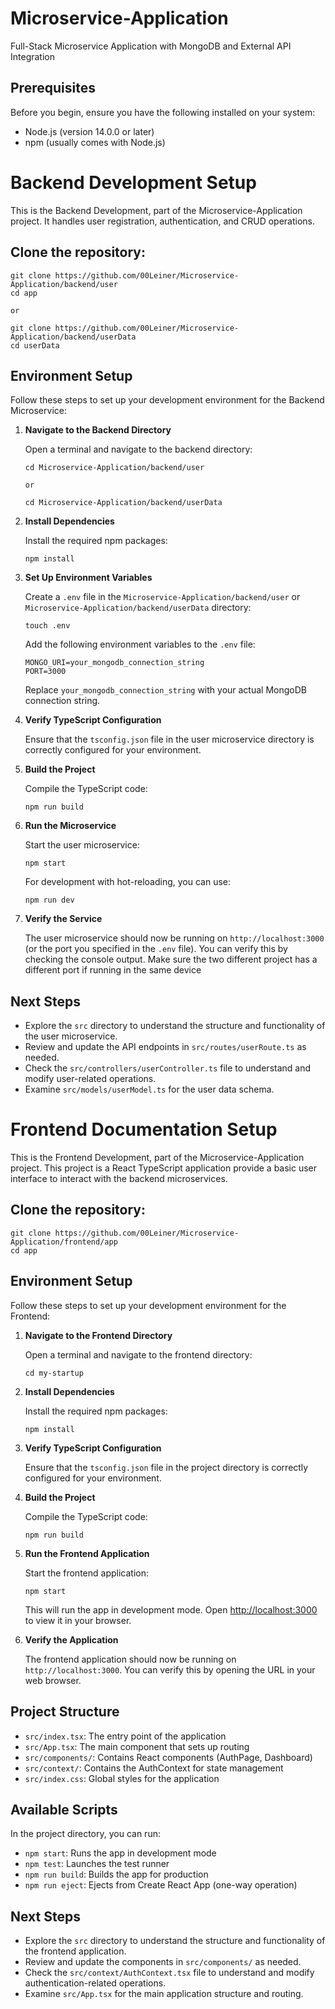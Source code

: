 # Microservice-Application
 Full-Stack Microservice Application with MongoDB and External API Integration

## Prerequisites

Before you begin, ensure you have the following installed on your system:
- Node.js (version 14.0.0 or later)
- npm (usually comes with Node.js)

# Backend Development Setup

This is the Backend Development, part of the Microservice-Application project. It handles user registration, authentication, and CRUD operations.

## Clone the repository:
   ```
   git clone https://github.com/00Leiner/Microservice-Application/backend/user
   cd app

   or 

   git clone https://github.com/00Leiner/Microservice-Application/backend/userData
   cd userData
   ```

## Environment Setup

Follow these steps to set up your development environment for the Backend Microservice:

1. **Navigate to the Backend Directory**

   Open a terminal and navigate to the backend directory:

   ```
   cd Microservice-Application/backend/user
   
   or
   
   cd Microservice-Application/backend/userData
   ```

2. **Install Dependencies**

   Install the required npm packages:

   ```
   npm install
   ```

3. **Set Up Environment Variables**

   Create a `.env` file in the `Microservice-Application/backend/user` or `Microservice-Application/backend/userData` directory:

   ```
   touch .env
   ```

   Add the following environment variables to the `.env` file:

   ```
   MONGO_URI=your_mongodb_connection_string
   PORT=3000
   ```

   Replace `your_mongodb_connection_string` with your actual MongoDB connection string.

4. **Verify TypeScript Configuration**

   Ensure that the `tsconfig.json` file in the user microservice directory is correctly configured for your environment.

5. **Build the Project**

   Compile the TypeScript code:

   ```
   npm run build
   ```

6. **Run the Microservice**

   Start the user microservice:

   ```
   npm start
   ```

   For development with hot-reloading, you can use:

   ```
   npm run dev
   ```

7. **Verify the Service**

   The user microservice should now be running on `http://localhost:3000` (or the port you specified in the `.env` file). You can verify this by checking the console output. Make sure the two different project has a different port if running in the same device

## Next Steps

- Explore the `src` directory to understand the structure and functionality of the user microservice.
- Review and update the API endpoints in `src/routes/userRoute.ts` as needed.
- Check the `src/controllers/userController.ts` file to understand and modify user-related operations.
- Examine `src/models/userModel.ts` for the user data schema.

# Frontend Documentation Setup

This is the Frontend Development, part of the Microservice-Application project. This project is a React TypeScript application provide a basic user interface to interact with the backend microservices.

## Clone the repository:
   ```
   git clone https://github.com/00Leiner/Microservice-Application/frontend/app
   cd app
   ```

## Environment Setup

Follow these steps to set up your development environment for the Frontend:

1. **Navigate to the Frontend Directory**

   Open a terminal and navigate to the frontend directory:

   ```
   cd my-startup
   ```

2. **Install Dependencies**

   Install the required npm packages:

   ```
   npm install
   ```

3. **Verify TypeScript Configuration**

   Ensure that the `tsconfig.json` file in the project directory is correctly configured for your environment.

4. **Build the Project**

   Compile the TypeScript code:

   ```
   npm run build
   ```

5. **Run the Frontend Application**

   Start the frontend application:

   ```
   npm start
   ```

   This will run the app in development mode. Open [http://localhost:3000](http://localhost:3000) to view it in your browser.

6. **Verify the Application**

   The frontend application should now be running on `http://localhost:3000`. You can verify this by opening the URL in your web browser.

## Project Structure

- `src/index.tsx`: The entry point of the application
- `src/App.tsx`: The main component that sets up routing
- `src/components/`: Contains React components (AuthPage, Dashboard)
- `src/context/`: Contains the AuthContext for state management
- `src/index.css`: Global styles for the application

## Available Scripts

In the project directory, you can run:

- `npm start`: Runs the app in development mode
- `npm test`: Launches the test runner
- `npm run build`: Builds the app for production
- `npm run eject`: Ejects from Create React App (one-way operation)

## Next Steps

- Explore the `src` directory to understand the structure and functionality of the frontend application.
- Review and update the components in `src/components/` as needed.
- Check the `src/context/AuthContext.tsx` file to understand and modify authentication-related operations.
- Examine `src/App.tsx` for the main application structure and routing.
